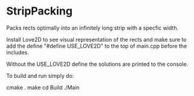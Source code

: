 # StripPacking
Packs rects optimally into an infinitely long strip with a specfic width.

Install Love2D to see visual representation of the rects and make sure to add the define "#define USE_LOVE2D" to the top of main.cpp before the includes.

Without the USE_LOVE2D define the solutions are printed to the console.

To build and run simply do:

cmake .
make
cd Build
./Main

